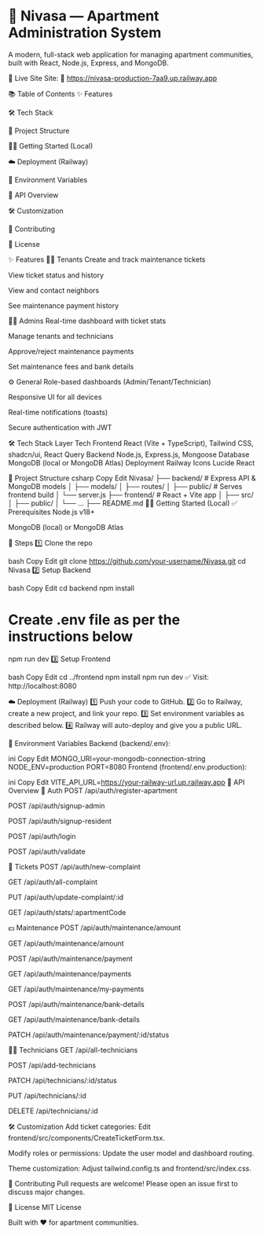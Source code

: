 # 🏢 Nivasa — Apartment Administration System
A modern, full-stack web application for managing apartment communities, built with React, Node.js, Express, and MongoDB.

🚀 Live Site
Site:
🔗 https://nivasa-production-7aa9.up.railway.app

📚 Table of Contents
✨ Features

🛠️ Tech Stack

📁 Project Structure

🧑‍💻 Getting Started (Local)

☁️ Deployment (Railway)

🔑 Environment Variables

🔌 API Overview

🛠️ Customization

🤝 Contributing

📄 License

✨ Features
🧑‍💼 Tenants
Create and track maintenance tickets

View ticket status and history

View and contact neighbors

See maintenance payment history

🧑‍💼 Admins
Real-time dashboard with ticket stats

Manage tenants and technicians

Approve/reject maintenance payments

Set maintenance fees and bank details

⚙️ General
Role-based dashboards (Admin/Tenant/Technician)

Responsive UI for all devices

Real-time notifications (toasts)

Secure authentication with JWT

🛠️ Tech Stack
Layer	Tech
Frontend	React (Vite + TypeScript), Tailwind CSS, shadcn/ui, React Query
Backend	Node.js, Express.js, Mongoose
Database	MongoDB (local or MongoDB Atlas)
Deployment	Railway
Icons	Lucide React

📁 Project Structure
csharp
Copy
Edit
Nivasa/
├── backend/       # Express API & MongoDB models
│   ├── models/
│   ├── routes/
│   ├── public/    # Serves frontend build
│   └── server.js
├── frontend/      # React + Vite app
│   ├── src/
│   ├── public/
│   └── ...
├── README.md
🧑‍💻 Getting Started (Local)
✅ Prerequisites
Node.js v18+

MongoDB (local) or MongoDB Atlas

📂 Steps
1️⃣ Clone the repo

bash
Copy
Edit
git clone https://github.com/your-username/Nivasa.git
cd Nivasa
2️⃣ Setup Backend

bash
Copy
Edit
cd backend
npm install
# Create .env file as per the instructions below
npm run dev
3️⃣ Setup Frontend

bash
Copy
Edit
cd ../frontend
npm install
npm run dev
✅ Visit: http://localhost:8080

☁️ Deployment (Railway)
1️⃣ Push your code to GitHub.
2️⃣ Go to Railway, create a new project, and link your repo.
3️⃣ Set environment variables as described below.
4️⃣ Railway will auto-deploy and give you a public URL.

🔑 Environment Variables
Backend (backend/.env):

ini
Copy
Edit
MONGO_URI=your-mongodb-connection-string
NODE_ENV=production
PORT=8080
Frontend (frontend/.env.production):

ini
Copy
Edit
VITE_API_URL=https://your-railway-url.up.railway.app
🔌 API Overview
🔐 Auth
POST /api/auth/register-apartment

POST /api/auth/signup-admin

POST /api/auth/signup-resident

POST /api/auth/login

POST /api/auth/validate

🎫 Tickets
POST /api/auth/new-complaint

GET /api/auth/all-complaint

PUT /api/auth/update-complaint/:id

GET /api/auth/stats/:apartmentCode

💵 Maintenance
POST /api/auth/maintenance/amount

GET /api/auth/maintenance/amount

POST /api/auth/maintenance/payment

GET /api/auth/maintenance/payments

GET /api/auth/maintenance/my-payments

POST /api/auth/maintenance/bank-details

GET /api/auth/maintenance/bank-details

PATCH /api/auth/maintenance/payment/:id/status

🧑‍🔧 Technicians
GET /api/all-technicians

POST /api/add-technicians

PATCH /api/technicians/:id/status

PUT /api/technicians/:id

DELETE /api/technicians/:id

🛠️ Customization
Add ticket categories: Edit frontend/src/components/CreateTicketForm.tsx.

Modify roles or permissions: Update the user model and dashboard routing.

Theme customization: Adjust tailwind.config.ts and frontend/src/index.css.

🤝 Contributing
Pull requests are welcome!
Please open an issue first to discuss major changes.

📄 License
MIT License

Built with ❤️ for apartment communities.
